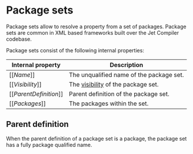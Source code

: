 # Package sets

Package sets allow to resolve a property from a set of packages. Package sets are common in XML based frameworks built over the Jet Compiler codebase.

Package sets consist of the following internal properties:

| Internal property | Description |
| ----------------- | ----------- |
| \[\[*Name*\]\] | The unqualified name of the package set. |
| \[\[*Visibility*\]\] | The [visibility](visibility.md) of the package set. |
| \[\[*ParentDefinition*\]\] | Parent definition of the package set. |
| \[\[*Packages*\]\] | The packages within the set. |

## Parent definition

When the parent definition of a package set is a package, the package set has a fully package qualified name.